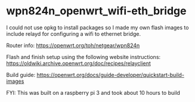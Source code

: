 # wpn824n_openwrt_wifi-eth_bridge
I could not use opkg to install packages so I made my own flash images to include relayd for configuring a wifi to ethernet bridge.

Router info:
https://openwrt.org/toh/netgear/wpn824n

Flash and finish setup using the following website instructions:
https://oldwiki.archive.openwrt.org/doc/recipes/relayclient

Build guide:
https://openwrt.org/docs/guide-developer/quickstart-build-images

FYI: This was built on a raspberry pi 3 and took about 10 hours to build

